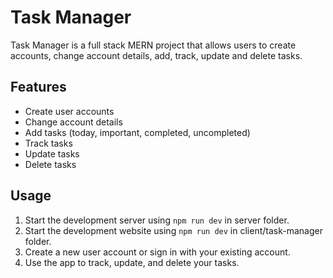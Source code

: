 # Task Manager

Task Manager is a full stack MERN project that allows users to create accounts, change account details, add, track, update and delete tasks.

## Features

- Create user accounts
- Change account details
- Add tasks (today, important, completed, uncompleted)
- Track tasks
- Update tasks
- Delete tasks

## Usage

1. Start the development server using `npm run dev` in server folder.
2. Start the development website using `npm run dev` in client/task-manager folder.
3. Create a new user account or sign in with your existing account.
4. Use the app to track, update, and delete your tasks.


